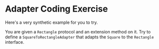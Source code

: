 # Adapter Coding Exercise
Here's a very synthetic example for you to try.

You are given a `Rectangle` protocol and an extension method on it. Try to define a `SquareToRectangleAdapter` that adapts the `Square` to the `Rectangle` interface.